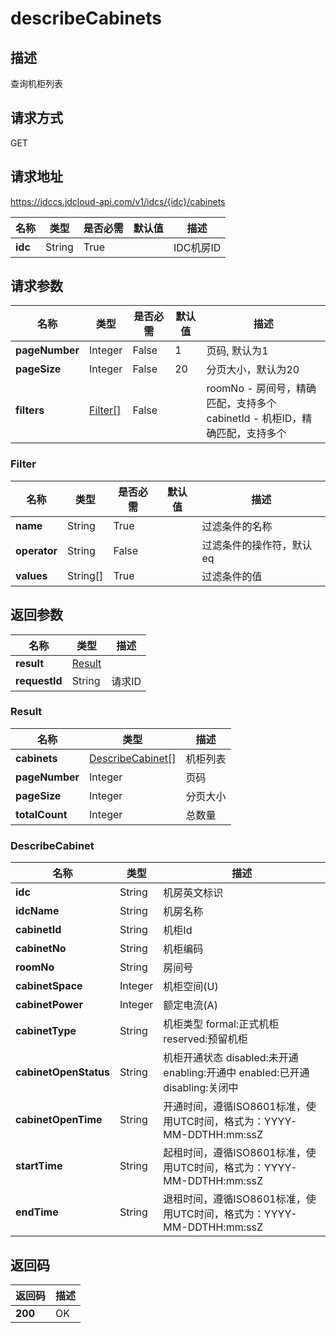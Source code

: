 # describeCabinets


## 描述
查询机柜列表

## 请求方式
GET

## 请求地址
https://jdccs.jdcloud-api.com/v1/idcs/{idc}/cabinets

|名称|类型|是否必需|默认值|描述|
|---|---|---|---|---|
|**idc**|String|True| |IDC机房ID|

## 请求参数
|名称|类型|是否必需|默认值|描述|
|---|---|---|---|---|
|**pageNumber**|Integer|False|1|页码, 默认为1|
|**pageSize**|Integer|False|20|分页大小，默认为20|
|**filters**|[Filter[]](describecabinets#filter)|False| |roomNo - 房间号，精确匹配，支持多个<br>cabinetId - 机柜ID，精确匹配，支持多个<br>|

### <div id="filter">Filter</div>
|名称|类型|是否必需|默认值|描述|
|---|---|---|---|---|
|**name**|String|True| |过滤条件的名称|
|**operator**|String|False| |过滤条件的操作符，默认eq|
|**values**|String[]|True| |过滤条件的值|

## 返回参数
|名称|类型|描述|
|---|---|---|
|**result**|[Result](describecabinets#result)| |
|**requestId**|String|请求ID|

### <div id="result">Result</div>
|名称|类型|描述|
|---|---|---|
|**cabinets**|[DescribeCabinet[]](describecabinets#describecabinet)|机柜列表|
|**pageNumber**|Integer|页码|
|**pageSize**|Integer|分页大小|
|**totalCount**|Integer|总数量|
### <div id="describecabinet">DescribeCabinet</div>
|名称|类型|描述|
|---|---|---|
|**idc**|String|机房英文标识|
|**idcName**|String|机房名称|
|**cabinetId**|String|机柜Id|
|**cabinetNo**|String|机柜编码|
|**roomNo**|String|房间号|
|**cabinetSpace**|Integer|机柜空间(U)|
|**cabinetPower**|Integer|额定电流(A)|
|**cabinetType**|String|机柜类型 formal:正式机柜 reserved:预留机柜|
|**cabinetOpenStatus**|String|机柜开通状态 disabled:未开通 enabling:开通中 enabled:已开通 disabling:关闭中|
|**cabinetOpenTime**|String|开通时间，遵循ISO8601标准，使用UTC时间，格式为：YYYY-MM-DDTHH:mm:ssZ|
|**startTime**|String|起租时间，遵循ISO8601标准，使用UTC时间，格式为：YYYY-MM-DDTHH:mm:ssZ|
|**endTime**|String|退租时间，遵循ISO8601标准，使用UTC时间，格式为：YYYY-MM-DDTHH:mm:ssZ|

## 返回码
|返回码|描述|
|---|---|
|**200**|OK|
